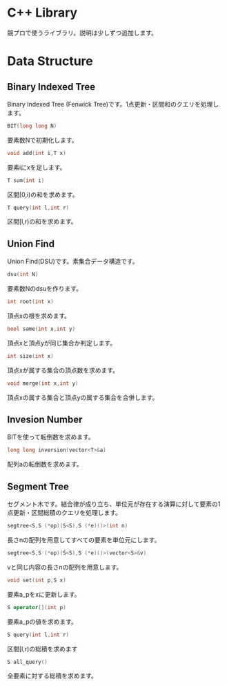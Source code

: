 # C++ Library

競プロで使うライブラリ。説明は少しずつ追加します。<br>
# Data Structure
## Binary Indexed Tree
Binary Indexed Tree (Fenwick Tree)です。1点更新・区間和のクエリを処理します。
```C++
BIT(long long N)
```
要素数Nで初期化します。
```C++
void add(int i,T x)
```
要素iにxを足します。
```C++
T sum(int i)
```
区間[0,i)の和を求めます。

```C++
T query(int l,int r)
```
区間[l,r)の和を求めます。

## Union Find
Union Find(DSU)です。素集合データ構造です。
```C++
dsu(int N)
```
要素数Nのdsuを作ります。
```C++
int root(int x)
```
頂点xの根を求めます。
```C++
bool same(int x,int y)
```
頂点xと頂点yが同じ集合か判定します。
```C++
int size(int x)
```
頂点xが属する集合の頂点数を求めます。
```C++
void merge(int x,int y)
```
頂点xの属する集合と頂点yの属する集合を合併します。
## Invesion Number
BITを使って転倒数を求めます。
```C++
long long inversion(vector<T>&a)
```
配列aの転倒数を求めます。
## Segment Tree
セグメント木です。結合律が成り立ち、単位元が存在する演算に対して要素の1点更新・区間総積のクエリを処理します。
```C++
segtree<S,S (*op)(S<S),S (*e)()>(int n)
```
長さnの配列を用意してすべての要素を単位元にします。
```C++
segtree<S,S (*op)(S<S),S (*e)()>(vector<S>&v)
```
vと同じ内容の長さnの配列を用意します。
```C++
void set(int p,S x)
```
要素a_pをxに更新します。
```C++
S operator[](int p)
```
要素a_pの値を求めます。
```C++
S query(int l,int r)
```
区間[l,r)の総積を求めます

```C++
S all_query()
```
全要素に対する総積を求めます。
